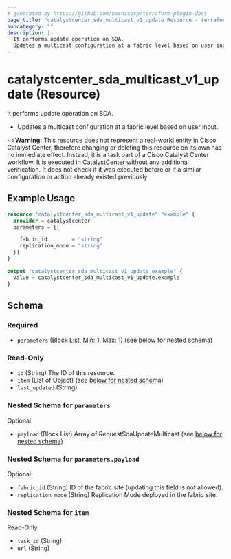 ```yaml
---
# generated by https://github.com/hashicorp/terraform-plugin-docs
page_title: "catalystcenter_sda_multicast_v1_update Resource - terraform-provider-catalystcenter"
subcategory: ""
description: |-
  It performs update operation on SDA.
  Updates a multicast configuration at a fabric level based on user input.
---
```


# catalystcenter_sda_multicast_v1_update (Resource)

It performs update operation on SDA.

- Updates a multicast configuration at a fabric level based on user input.


~>**Warning:**
This resource does not represent a real-world entity in Cisco Catalyst Center, therefore changing or deleting this resource on its own has no immediate effect.
Instead, it is a task part of a Cisco Catalyst Center workflow. It is executed in CatalystCenter without any additional verification. It does not check if it was executed before or if a similar configuration or action already existed previously.

## Example Usage

```terraform
resource "catalystcenter_sda_multicast_v1_update" "example" {
  provider = catalystcenter
  parameters = [{

    fabric_id        = "string"
    replication_mode = "string"
  }]
}

output "catalystcenter_sda_multicast_v1_update_example" {
  value = catalystcenter_sda_multicast_v1_update.example
}
```

<!-- schema generated by tfplugindocs -->
## Schema

### Required

- `parameters` (Block List, Min: 1, Max: 1) (see [below for nested schema](#nestedblock--parameters))

### Read-Only

- `id` (String) The ID of this resource.
- `item` (List of Object) (see [below for nested schema](#nestedatt--item))
- `last_updated` (String)

<a id="nestedblock--parameters"></a>
### Nested Schema for `parameters`

Optional:

- `payload` (Block List) Array of RequestSdaUpdateMulticast (see [below for nested schema](#nestedblock--parameters--payload))

<a id="nestedblock--parameters--payload"></a>
### Nested Schema for `parameters.payload`

Optional:

- `fabric_id` (String) ID of the fabric site (updating this field is not allowed).
- `replication_mode` (String) Replication Mode deployed in the fabric site.



<a id="nestedatt--item"></a>
### Nested Schema for `item`

Read-Only:

- `task_id` (String)
- `url` (String)
